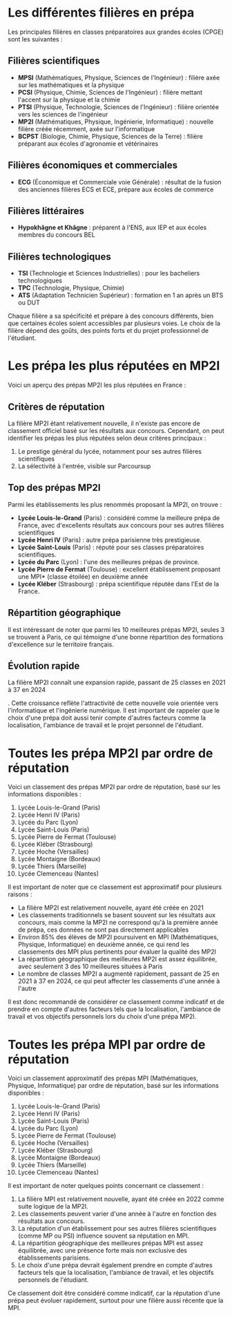 # Les différentes filières en prépa

Les principales filières en classes préparatoires aux grandes écoles (CPGE) sont les suivantes :

## Filières scientifiques

- **MPSI** (Mathématiques, Physique, Sciences de l'Ingénieur) : filière axée sur les mathématiques et la physique
- **PCSI** (Physique, Chimie, Sciences de l'Ingénieur) : filière mettant l'accent sur la physique et la chimie
- **PTSI** (Physique, Technologie, Sciences de l'Ingénieur) : filière orientée vers les sciences de l'ingénieur
- **MP2I** (Mathématiques, Physique, Ingénierie, Informatique) : nouvelle filière créée récemment, axée sur l'informatique
- **BCPST** (Biologie, Chimie, Physique, Sciences de la Terre) : filière préparant aux écoles d'agronomie et vétérinaires
## Filières économiques et commerciales

- **ECG** (Économique et Commerciale voie Générale) : résultat de la fusion des anciennes filières ECS et ECE, prépare aux écoles de commerce
## Filières littéraires

- **Hypokhâgne et Khâgne** : préparent à l'ENS, aux IEP et aux écoles membres du concours BEL
## Filières technologiques

- **TSI** (Technologie et Sciences Industrielles) : pour les bacheliers technologiques
- **TPC** (Technologie, Physique, Chimie)
- **ATS** (Adaptation Technicien Supérieur) : formation en 1 an après un BTS ou DUT

Chaque filière a sa spécificité et prépare à des concours différents, bien que certaines écoles soient accessibles par plusieurs voies. Le choix de la filière dépend des goûts, des points forts et du projet professionnel de l'étudiant.

# Les prépa les plus réputées en MP2I

Voici un aperçu des prépas MP2I les plus réputées en France :

## Critères de réputation

La filière MP2I étant relativement nouvelle, il n'existe pas encore de classement officiel basé sur les résultats aux concours. Cependant, on peut identifier les prépas les plus réputées selon deux critères principaux :

1. Le prestige général du lycée, notamment pour ses autres filières scientifiques
2. La sélectivité à l'entrée, visible sur Parcoursup

## Top des prépas MP2I

Parmi les établissements les plus renommés proposant la MP2I, on trouve :

- **Lycée Louis-le-Grand** (Paris) : considéré comme la meilleure prépa de France, avec d'excellents résultats aux concours pour ses autres filières scientifiques
- **Lycée Henri IV** (Paris) : autre prépa parisienne très prestigieuse.
- **Lycée Saint-Louis** (Paris) : réputé pour ses classes préparatoires scientifiques.
- **Lycée du Parc** (Lyon) : l'une des meilleures prépas de province.
- **Lycée Pierre de Fermat** (Toulouse) : excellent établissement proposant une MPI* (classe étoilée) en deuxième année
- **Lycée Kléber** (Strasbourg) : prépa scientifique réputée dans l'Est de la France.
## Répartition géographique

Il est intéressant de noter que parmi les 10 meilleures prépas MP2I, seules 3 se trouvent à Paris, ce qui témoigne d'une bonne répartition des formations d'excellence sur le territoire français.
## Évolution rapide

La filière MP2I connaît une expansion rapide, passant de 25 classes en 2021 à 37 en 2024

. Cette croissance reflète l'attractivité de cette nouvelle voie orientée vers l'informatique et l'ingénierie numérique. Il est important de rappeler que le choix d'une prépa doit aussi tenir compte d'autres facteurs comme la localisation, l'ambiance de travail et le projet personnel de l'étudiant.

# Toutes les prépa MP2I par ordre de réputation

Voici un classement des prépas MP2I par ordre de réputation, basé sur les informations disponibles :

1. Lycée Louis-le-Grand (Paris)
2. Lycée Henri IV (Paris)
3. Lycée du Parc (Lyon)
4. Lycée Saint-Louis (Paris)
5. Lycée Pierre de Fermat (Toulouse)
6. Lycée Kléber (Strasbourg)
7. Lycée Hoche (Versailles)
8. Lycée Montaigne (Bordeaux)
9. Lycée Thiers (Marseille)
10. Lycée Clemenceau (Nantes)

Il est important de noter que ce classement est approximatif pour plusieurs raisons :

-  La filière MP2I est relativement nouvelle, ayant été créée en 2021
- Les classements traditionnels se basent souvent sur les résultats aux concours, mais comme la MP2I ne correspond qu'à la première année de prépa, ces données ne sont pas directement applicables
- Environ 85% des élèves de MP2I poursuivent en MPI (Mathématiques, Physique, Informatique) en deuxième année, ce qui rend les classements des MPI plus pertinents pour évaluer la qualité des MP2I
- La répartition géographique des meilleures MP2I est assez équilibrée, avec seulement 3 des 10 meilleures situées à Paris
- Le nombre de classes MP2I a augmenté rapidement, passant de 25 en 2021 à 37 en 2024, ce qui peut affecter les classements d'une année à l'autre

Il est donc recommandé de considérer ce classement comme indicatif et de prendre en compte d'autres facteurs tels que la localisation, l'ambiance de travail et vos objectifs personnels lors du choix d'une prépa MP2I.

# Toutes les prépa MPI par ordre de réputation

Voici un classement approximatif des prépas MPI (Mathématiques, Physique, Informatique) par ordre de réputation, basé sur les informations disponibles :

1. Lycée Louis-le-Grand (Paris)
2. Lycée Henri IV (Paris)
3. Lycée Saint-Louis (Paris)
4. Lycée du Parc (Lyon)
5. Lycée Pierre de Fermat (Toulouse)
6. Lycée Hoche (Versailles)
7. Lycée Kléber (Strasbourg)
8. Lycée Montaigne (Bordeaux)
9. Lycée Thiers (Marseille)
10. Lycée Clemenceau (Nantes)

Il est important de noter quelques points concernant ce classement :

1. La filière MPI est relativement nouvelle, ayant été créée en 2022 comme suite logique de la MP2I.
2. Les classements peuvent varier d'une année à l'autre en fonction des résultats aux concours.
3. La réputation d'un établissement pour ses autres filières scientifiques (comme MP ou PSI) influence souvent sa réputation en MPI.
4. La répartition géographique des meilleures prépas MPI est assez équilibrée, avec une présence forte mais non exclusive des établissements parisiens.
5. Le choix d'une prépa devrait également prendre en compte d'autres facteurs tels que la localisation, l'ambiance de travail, et les objectifs personnels de l'étudiant.

Ce classement doit être considéré comme indicatif, car la réputation d'une prépa peut évoluer rapidement, surtout pour une filière aussi récente que la MPI.